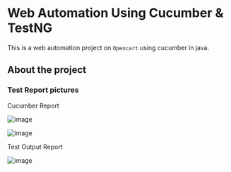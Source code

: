 # Web Automation Using Cucumber & TestNG

This is a web automation project on ``Opencart`` using cucumber in java.

## About the project


### Test Report pictures

Cucumber Report

![image](https://github.com/user-attachments/assets/2d38bcb4-534a-44b0-8040-a47af87ccdf2)


![image](https://github.com/user-attachments/assets/8a18c0be-3414-4e8e-b1c5-154d825d443c)


Test Output Report

![image](https://github.com/user-attachments/assets/6f0cca41-6b74-42ae-8737-f6dca12fe55e)
